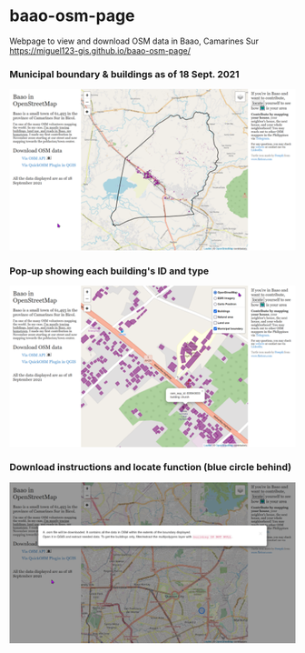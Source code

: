 # baao-osm-page
Webpage to view and download OSM data in Baao, Camarines Sur
https://miguel123-gis.github.io/baao-osm-page/

### Municipal boundary & buildings as of 18 Sept. 2021
![image](imgs/pic1.png)

### Pop-up showing each building's ID and type
![image](imgs/pic2.png)

### Download instructions and locate function (blue circle behind)
![image](imgs/pic3.png)